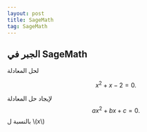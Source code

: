 ```yaml
---
layout: post
title: SageMath
tag: SageMath
---
```


## الجبر في SageMath


لحل المعادلة 

$$ x^2 + x - 2=0. $$

<div class="sage">
  <script type="text/x-sage">
solve(x^2 + x - 2=0,x)
  </script>
</div>


لإيجاد حل المعادلة
$$ax^2+bx+c=0.$$
بالنسبة ل \\(x\\) 

<div class="sage">
  <script type="text/x-sage">
solve(ax^2+bx+c=0,x)
  </script>
</div>
